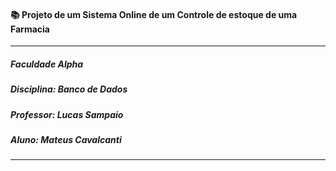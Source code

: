#### 📚 Projeto de um Sistema Online de um Controle de estoque de uma Farmacia

<hr>

##### Faculdade Alpha
##### Disciplina: Banco de Dados
##### Professor: Lucas Sampaio
##### Aluno: Mateus Cavalcanti

<hr>